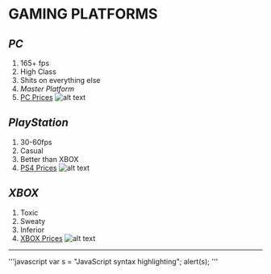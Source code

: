 # GAMING PLATFORMS
## ***PC***
1. 165+ fps
2. High Class
3. Shits on everything else
4. *Master Platform*
5. [PC Prices](https://www.ibuypower.com/Site/Computer/desktops)
![alt text](https://pbs.twimg.com/media/DmctzDlXsAAKXVB?format=jpg&name=medium)
## ***PlayStation***
1. 30-60fps
2. Casual
3. Better than XBOX
4. [PS4 Prices](https://www.amazon.com/PlayStation-Slim-1TB-Console-Fortnite/dp/B07VJWMQ5T/ref=sr_1_2?keywords=ps4&qid=1583870151&s=electronics&sr=1-2)
![alt text](https://mysetup.co/uploads/files/2104590278/eb13e896-ce28-42c2-9b04-61f273a1b59b.jpg)
## ***XBOX***
1. Toxic
2. Sweaty
3. Inferior
4. [XBOX Prices](https://www.amazon.com/Xbox-All-Digital-Console-Disc-Free-Gaming/dp/B07XQXZXJC/ref=sr_1_2?keywords=xbox&qid=1583870182&s=electronics&sr=1-2)
![alt text](https://i.ytimg.com/vi/k11SuqO7G6A/maxresdefault.jpg)
-------------------------
'''javascript
var s = "JavaScript syntax highlighting";
alert(s);
'''
